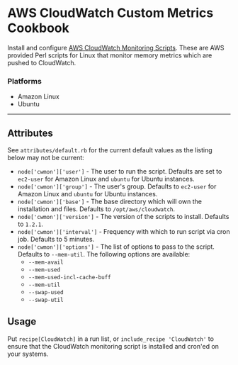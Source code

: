 # AWS CloudWatch Custom Metrics Cookbook

Install and configure [AWS CloudWatch Monitoring Scripts](http://docs.aws.amazon.com/AWSEC2/latest/UserGuide/mon-scripts.html). These are AWS provided Perl scripts for Linux that monitor memory metrics which are pushed to CloudWatch.

### Platforms

- Amazon Linux
- Ubuntu 

---
## Attributes

See `attributes/default.rb` for the current default values as the listing below may not be current:

- `node['cwmon']['user']` - The user to run the script. Defaults are set to `ec2-user` for Amazon Linux and `ubuntu` for Ubuntu instances.
- `node['cwmon']['group']` - The user's group. Defaults to `ec2-user` for Amazon Linux and `ubuntu` for Ubuntu instances.
- `node['cwmon']['base']` - The base directory which will own the installation and files. Defaults to  `/opt/aws/cloudwatch`.
- `node['cwmon']['version']` - The version of the scripts to install. Defaults to `1.2.1`.
- `node['cwmon']['interval']` - Frequency with which to run script via cron job. Defaults to 5 minutes.
- `node['cwmon']['options']` - The list of options to pass to the script. Defaults to `--mem-util`. The following options are available:
    - `--mem-avail`
    - `--mem-used`
    - `--mem-used-incl-cache-buff`
    - `--mem-util`
    - `--swap-used`
    - `--swap-util`

## Usage

Put `recipe[CloudWatch]` in a run list, or `include_recipe 'CloudWatch'` to ensure that
the CloudWatch monitoring script is installed and cron'ed on your systems.
